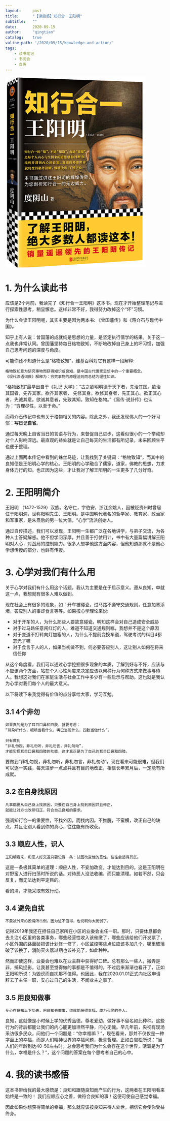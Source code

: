 ```yaml
---
layout:     post
title:      "【读后感】知行合一王阳明"
subtitle:   ""
date:       2020-09-15
author:     "qingtian"
catalog:    true
valine-path: '/2020/09/15/knowledge-and-action/'
tags:
    - 读书笔记
    - 书阅会
    - 自传
---
```


![王阳明](/img/20200915/wym-zxhy.jpg)

# 1. 为什么读此书

应该是2个月前，我读完了《知行合一王阳明》这本书。现在才开始整理笔记与进行探索性思考，稍显懈怠。这样非常不好，我得努力改掉这个“坏"习惯。

为什么会读王阳明呢，其实主要是因为两本书: 《曾国藩传》和《蒋介石与现代中国》。

知乎上有人说：曾国藩的成就纯是思想的力量，是坚定执行儒学的结果。关于这一点我也非常认同。曾国藩坚持每日格物致知，不断地改掉自己身上的坏习惯，加强自己思考问题的深度与角度。

可能你还不知道什么是“格物致知”，维基百科对它有这样一段解释:

```
格物致知意为研究事物而获得知识或良知，是中国古代儒家思想中的一个重要概念。
《现代汉语词典》解释为：穷究事物的原理法则而总结为理性知识。
```

“格物致知”最早出自于《礼记‧大学》：“古之欲明明德于天下者，先治其国。欲治其国者，先齐其家，欲齐其家者， 先修其身。欲修其身者，先正其心。欲正其心者，先诚其意。欲诚其意者，先致其知。致知在格物。”《易传·说卦传》也认为：“穷理尽性，以至于命。”


而蒋介石传记中也有关于格物相关的内容。除此之外，我还发现伟人的一个好习惯：**写日记自省**。

通过每天晚上自省当日的言语与行为，来督促自己进步，这看似很小的一个举动却对个人影响深远。最直观的益处就是让自己每天的生活都有所记录，未来回顾生平也便于整理。

通过上面两本传记中看到的蛛丝马迹，让我找到了关键词：“格物致知”，而其中的良知便是王阳明心学的核心。王阳明的心学融合了儒家，道家，佛教的思想，力求身体力行的知。也正因为这些，才让我对了解王阳明的一生更多了几分好奇。

# 2. 王阳明简介

王阳明 （1472-1529）汉族。名守仁，字伯安，浙江余姚人，因被贬贵州时曾居住于阳明洞，世称阳明先生、王阳明。是中国明代著名的哲学家、教育家、政治家和军事家，是朱熹后的另一位大儒，“心学”流派创始人。

通过自传描述，我们可以发现，王阳明一生都广泛在各地讲学，与弟子交流，为各种人士答疑解惑。他不但学问深厚，并且善于打仗用计，书中有大量篇幅讲解王阳明对人心，对战局的控制能力。很多人想学他这方面内容，但他知道那就不是他心学想传授的部分，也鲜有传授。


# 3. 心学对我们有什么用

关于心学对我们有什么用这个话题，我认为主要是在于启示意义。遵从良知，单就这一点，我想就有很多人难以做到。

现在社会上有很多的现象，如：开车被碰瓷，过马路不遵守交通规则，任意加塞添堵，答应别人的事却食言等等。如果按心学理论来说:

* 对于开车的人，为什么那些人要故意碰瓷，明知这样会对自己造成安全威胁
* 对于过马路任意闯红灯的人，难道不知道交通规则嘛，我想并不是这个原因
* 对于变道不打转向灯加塞的人，为什么不提前变换车道，驾驶考试的科目4都忘光了嘛
* 对于食言于人的人，如果当初做不到，何必要答应别人，这让别人如何在将来信任你

从这个角度看，我们可以通过心学挖掘很多现象的本质，了解到好与不好，应该与不应该两个方面，站在个人心性角度来决定应该以何种行为何种方式来做事与待人。我想这对我们在家庭生活与社会工作中多少有一些启示与帮助。这也就是我认为心学对我们每个人的最大意义。

以下将读下来我觉得有价值的点分享给大家，学习互勉。

## 3.1 4个非勿

```
如果真的是为了耳目口鼻和四肢，就要考虑：
“耳朵听什么，眼睛当看什么，嘴巴当说什么，四肢当做什么”。

只有做到
“非礼勿视，非礼勿听，非礼勿言，非礼勿动”，
才能实现耳目口鼻和四肢的功能，这才真正是为了自己的耳目口鼻和四肢。
```

要做到“非礼勿视，非礼勿听，非礼勿言，非礼勿动”，现在看来可能很难，但我们可以逐一实践，每天进步一点点并且有目的地改正，相信长年累月后，一定能有所成就。


## 3.2 在自身找原因

```
凡事都要从自己身上找原因，只要在自己身上找到原因并且修正，
就能让对方也改邪归正，符合自己良知的要求。
```

强调知行合一的重要性，不找外因，而找内因。不推脱，不蛮横，改正自己的缺点，并且让别人看到你的真心，往往能有所收获。


## 3.3 顺应人性，识人

```
王阳明看来，和恶人打交道只要记得一条：试图改变他的恶性，往往会适得其反。
```

这是一条极其简单的道理：顺应人性，不妄加改变，才能达到目的。这是王阳明在对野蛮人进行扫荡时所说的话。对待恶人没法收编，而只能清理。如若不然，只会反复，而无法达到平定目的。

看的清，才能采取有效行动。

## 3.4 避免自扰

```
不要被外来的毁谤所击倒，因为这不值得，也说明你太脆弱了。
```

记得2019年我还在担任自己家所在小区的业委会主任一职。那时，只要休息都会去关注小区里的各类事务，哪些经营性收入该催缴了，哪些应该给他们开发票了，小区外围的路面破损该计划修一修了，小区监控哪些点位应该多加几个，哪里玻璃破了该换了，消防灭火器过期也该补充了，如此种种。

然而即使这样，业委会也难以在业主群中获得好口碑。总有那么一些人，搬弄是非，捕风捉影，让我甚至觉得做的事都是不值得的。不过后来渐渐也看开了，正如王阳明所说：为毁谤而自扰那不值得。也因此，我在2020.01.01正式向社区申请辞去了主任一职，安心过自己的生活，不闻业主之事了。

## 3.5 用良知做事

```
专心在良知上下功夫，用良知去做事，你就能获得幸福，成为心灵的圣人。
```

良知，这就像是小时候上学的优秀品德。尊老爱幼，做好事不留名如此种种。这些行为的背后都能让我们的内心能更加坦然平静，问心无愧。早几年前，央视有现场采访很多民众，问他们一个问题是：“你幸福嘛？”，现在看来，那并不仅仅是一种字面上的幸福，而是人们精神世界的幸福问题，极具哲理。正如白岩松所说：“当人们的年龄到达40-50左右时，总会思考我们为什么会存在这个世界，活着是为了什么，幸福是什么？”，这个问题的答案在每个思考者自己的心中。

# 4. 我的读书感悟

这本书带给我的最大感悟是：良知和跟随良知而产生的行为，这两者在王阳明看来始终是一致的！
我们应顺应心之善，做符合良知的事！这便可使自己感觉幸福。

因此如果你想获得简单的幸福，那么就应该按良知来待人处世，相信它会使你受益终身。
